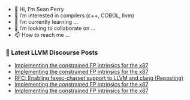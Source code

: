 - 👋 Hi, I’m Sean Perry
- 👀 I’m interested in compilers (c++, COBOL, llvm)
- 🌱 I’m currently learning ...
- 💞️ I’m looking to collaborate on ...
- 📫 How to reach me ...

<!---
s66perry/s66perry is a ✨ special ✨ repository because its `README.md` (this file) appears on your GitHub profile.
You can click the Preview link to take a look at your changes.
--->
### 📕 Latest LLVM Discourse Posts

<!-- DISCOURSE-LLVM:START -->
- [Implementing the constrained FP intrinsics for the x87](https://discourse.llvm.org/t/implementing-the-constrained-fp-intrinsics-for-the-x87/71722#post_9)
- [Implementing the constrained FP intrinsics for the x87](https://discourse.llvm.org/t/implementing-the-constrained-fp-intrinsics-for-the-x87/71722#post_8)
- [RFC: Enabling fexec-charset support to LLVM and clang &lpar;Reposting&rpar;](https://discourse.llvm.org/t/rfc-enabling-fexec-charset-support-to-llvm-and-clang-reposting/71512?page=2#post_28)
- [Implementing the constrained FP intrinsics for the x87](https://discourse.llvm.org/t/implementing-the-constrained-fp-intrinsics-for-the-x87/71722#post_7)
- [Implementing the constrained FP intrinsics for the x87](https://discourse.llvm.org/t/implementing-the-constrained-fp-intrinsics-for-the-x87/71722#post_6)
<!-- DISCOURSE-LLVM:END -->
